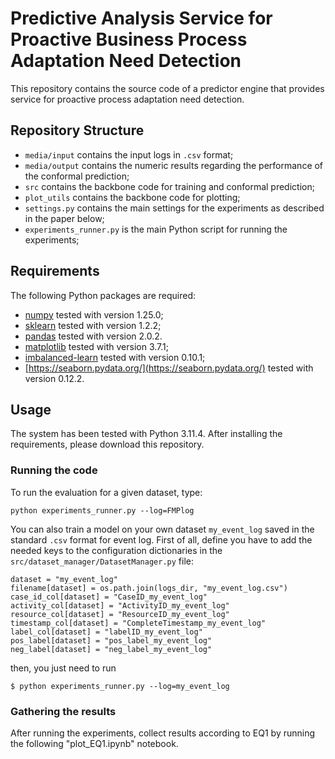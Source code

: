 # Predictive Analysis  Service for Proactive Business Process Adaptation Need Detection
This repository contains the source code of a predictor engine that provides service for proactive process adaptation need detection.

## Repository Structure
- `media/input` contains the input logs in `.csv` format; 
- `media/output` contains the numeric results regarding the performance of the conformal prediction;
- `src` contains the backbone code for training and conformal prediction;
- `plot_utils` contains the backbone code for plotting;
- `settings.py` contains the main settings for the experiments as described in the paper below;
- `experiments_runner.py` is the main Python script for running the experiments;
  
## Requirements
The following Python packages are required:

-   [numpy](http://www.numpy.org/) tested with version 1.25.0;
-   [sklearn](https://scikit-learn.org/stable/) tested with version 1.2.2;
-   [pandas](https://pandas.pydata.org/) tested with version 2.0.2.
-   [matplotlib](https://matplotlib.org/) tested with version 3.7.1;
-   [imbalanced-learn](https://pypi.org/project/imbalanced-learn/) tested with version 0.10.1;
-   [https://seaborn.pydata.org/](https://seaborn.pydata.org/) tested with version 0.12.2.

## Usage
The system has been tested with Python 3.11.4. After installing the requirements, please download this repository.

### Running the code
To run the evaluation for a given dataset, type:
```
python experiments_runner.py --log=FMPlog
```
You can also train a model on your own dataset `my_event_log` saved in the standard `.csv` format for event log.
First of all, define you have to add the needed keys to the configuration dictionaries in the `src/dataset_manager/DatasetManager.py` file:
```
dataset = "my_event_log"
filename[dataset] = os.path.join(logs_dir, "my_event_log.csv")
case_id_col[dataset] = "CaseID_my_event_log"
activity_col[dataset] = "ActivityID_my_event_log"
resource_col[dataset] = "ResourceID_my_event_log"
timestamp_col[dataset] = "CompleteTimestamp_my_event_log"
label_col[dataset] = "labelID_my_event_log"
pos_label[dataset] = "pos_label_my_event_log"
neg_label[dataset] = "neg_label_my_event_log"
```
then, you just need to run
```
$ python experiments_runner.py --log=my_event_log
```
### Gathering the results
After running the experiments, collect results according to EQ1 by running the following "plot_EQ1.ipynb" notebook.
